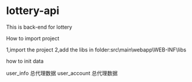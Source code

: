 # lottery-api
This is back-end for lottery

How to import project

1,import the project
2,add the libs in folder:src\main\webapp\WEB-INF\libs


how to init data

user_info 总代理数据
user_account 总代理数据

